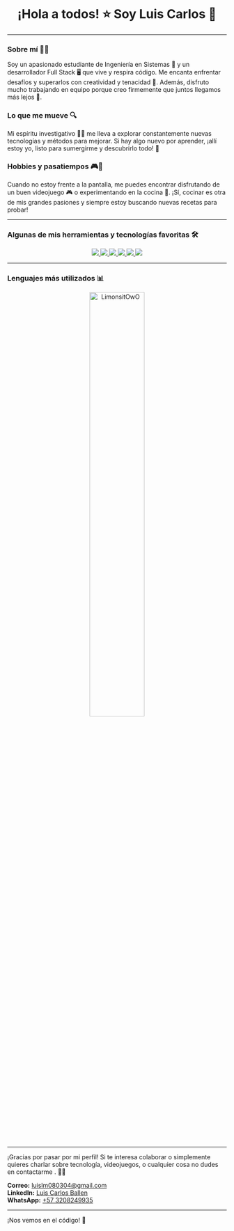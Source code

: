 <h1 align="center">¡Hola a todos! ⭐ Soy Luis Carlos 🍋</h1>

---

### Sobre mí 🧑‍💻
Soy un apasionado estudiante de Ingeniería en Sistemas 🚀 y un desarrollador Full Stack 🖥️ que vive y respira código. Me encanta enfrentar desafíos y superarlos con creatividad y tenacidad 💪. Además, disfruto mucho trabajando en equipo porque creo firmemente que juntos llegamos más lejos 🤝.

### Lo que me mueve 🔍
Mi espíritu investigativo 🕵️‍♂️ me lleva a explorar constantemente nuevas tecnologías y métodos para mejorar. Si hay algo nuevo por aprender, ¡allí estoy yo, listo para sumergirme y descubrirlo todo! 🌟

### Hobbies y pasatiempos 🎮🍳
Cuando no estoy frente a la pantalla, me puedes encontrar disfrutando de un buen videojuego 🎮 o experimentando en la cocina 🍳. ¡Sí, cocinar es otra de mis grandes pasiones y siempre estoy buscando nuevas recetas para probar!

---

### Algunas de mis herramientas y tecnologías favoritas 🛠️

<p align="center">
  <a href="https://skillicons.dev">
    <img src="https://skillicons.dev/icons?i=html&theme=dark&perline=12" />
    <img src="https://skillicons.dev/icons?i=css,tailwind,bootstrap&theme=dark&perline=12" />
    <img src="https://skillicons.dev/icons?i=js,ts,react,nextjs&theme=dark&perline=12" />
    <img src="https://skillicons.dev/icons?i=java,php,py,nodejs,express,nestjs&theme=dark&perline=12" />
    <img src="https://skillicons.dev/icons?i=postman,sequelize,mongodb,mysql,postgres,vercel,firebase&theme=dark&perline=12" />
    <img src="https://skillicons.dev/icons?i=git,github,powershell,linux,vscode,notion,ps,ai,gmail,discord,linkedin,instagram&theme=dark&perline=12" />
  </a>
</p>

---

### Lenguajes más utilizados 📊

<div align="center">
  <img width="50%" src="https://github-readme-stats.vercel.app/api/top-langs/?username=LimonsitOwO&count_private=true&theme=great-gatsby&locale=es" alt="LimonsitOwO" />
</div>

---

¡Gracias por pasar por mi perfil! Si te interesa colaborar o simplemente quieres charlar sobre tecnología, videojuegos, o cualquier cosa no dudes en contactarme . 🚀😊

**Correo:** [luislm080304@gmail.com](mailto:luislm080304@gmail.com)  
**LinkedIn:** [Luis Carlos Ballen](https://www.linkedin.com/in/luis-carlos-ballen/)  
**WhatsApp:** [+57 3208249935](https://wa.me/573208249935)

---

¡Nos vemos en el código! 👾
